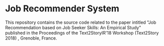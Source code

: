 # Job Recommender System
This repository contains the source code related to the paper intitled "Job Recommendation based on Job Seeker Skills: An Empirical Study" published in the Proceedings of the Text2StoryIR'18 Workshop (Text2Story 2018) , Grenoble, France.
